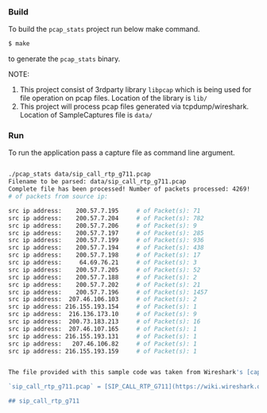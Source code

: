 ### Build

To build the `pcap_stats` project run below make command. 

```bash
$ make
```
to generate the `pcap_stats` binary.


NOTE: 
1. This project consist of 3rdparty library `libpcap` which is being 
used for file operation on pcap files.
Location of the library is `lib/`
2. This project will process pcap files generated via tcpdump/wireshark.
Location of SampleCaptures file is `data/`

### Run

To run the application pass a capture file as command line argument.
```bash

./pcap_stats data/sip_call_rtp_g711.pcap 
Filename to be parsed: data/sip_call_rtp_g711.pcap
Complete file has been processed! Number of packets processed: 4269!
# of packets from source ip:

src ip address:    200.57.7.195		# of Packet(s): 71
src ip address:    200.57.7.204		# of Packet(s): 782
src ip address:    200.57.7.206		# of Packet(s): 9
src ip address:    200.57.7.197		# of Packet(s): 285
src ip address:    200.57.7.199		# of Packet(s): 936
src ip address:    200.57.7.194		# of Packet(s): 438
src ip address:    200.57.7.198		# of Packet(s): 17
src ip address:     64.69.76.21		# of Packet(s): 3
src ip address:    200.57.7.205		# of Packet(s): 52
src ip address:    200.57.7.188		# of Packet(s): 2
src ip address:    200.57.7.202		# of Packet(s): 21
src ip address:    200.57.7.196		# of Packet(s): 1457
src ip address:  207.46.106.103		# of Packet(s): 2
src ip address: 216.155.193.154		# of Packet(s): 1
src ip address:  216.136.173.10		# of Packet(s): 9
src ip address:  200.73.183.213		# of Packet(s): 16
src ip address:  207.46.107.165		# of Packet(s): 1
src ip address: 216.155.193.131		# of Packet(s): 1
src ip address:   207.46.106.82		# of Packet(s): 1
src ip address: 216.155.193.159		# of Packet(s): 1


The file provided with this sample code was taken from Wireshark's [capture sample](https://wiki.wireshark.org/SampleCaptures) page.

`sip_call_rtp_g711.pcap` = [SIP_CALL_RTP_G711](https://wiki.wireshark.org/SampleCaptures?action=AttachFile&do=get&target=SIP_CALL_RTP_G711)

## sip_call_rtp_g711

